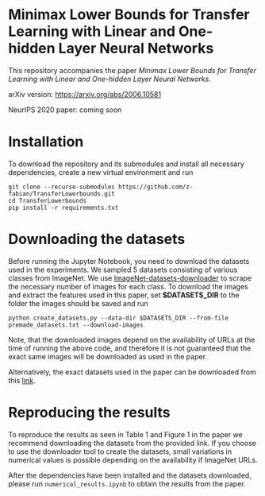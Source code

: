 # Minimax Lower Bounds for Transfer Learning with Linear and One-hidden Layer Neural Networks
This repository accompanies the paper *Minimax Lower Bounds for Transfer Learning with Linear and One-hidden Layer Neural Networks*.

arXiv version: https://arxiv.org/abs/2006.10581

NeurIPS 2020 paper: coming soon

# Installation
To download the repository and its submodules and install all necessary dependencies, create a new virtual environment and run
````
git clone --recurse-submodules https://github.com/z-fabian/TransferLowerbounds.git
cd TransferLowerbounds
pip install -r requirements.txt
````

# Downloading the datasets
Before running the Jupyter Notebook, you need to download the datasets used in the experiments. We sampled 5 datasets consisting of various classes from ImageNet. We use [ImageNet-datasets-downloader](https://github.com/mf1024/ImageNet-datasets-downloader) to scrape the necessary number of images for each class. To download the images and extract the features used in this paper, set **$DATASETS_DIR** to the folder the images should be saved and run
````
python create_datasets.py --data-dir $DATASETS_DIR --from-file premade_datasets.txt --download-images
````
Note, that the downloaded images depend on the availability of URLs at the time of running the above code, and therefore it is not guaranteed that the exact same images will be downloaded as used in the paper.

Alternatively, the exact datasets used in the paper can be downloaded from this [link](https://drive.google.com/file/d/1SprV04o-ih7yu-y6Mt4ieKUD5BZW3keS/view?usp=sharing).

# Reproducing the results
To reproduce the results as seen in Table 1 and Figure 1 in the paper we recommend downloading the datasets from the provided link. If you choose to use the downloader tool to create the datasets, small variations in numerical values is possible depending on the availability if ImageNet URLs.

After the dependencies have been installed and the datasets downloaded, please run `numerical_results.ipynb` to obtain the results from the paper.
